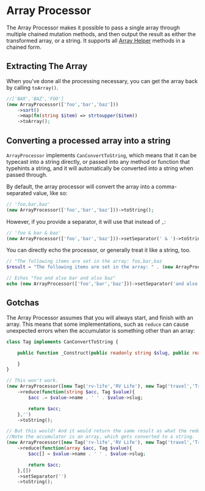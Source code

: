 # Array Processor

The Array Processor makes it possible to pass a single array through multiple chained mutation methods, and then output the result as either the transformed array, or a string. It supports all [Array Helper](/packages/utils/array-helper) methods in a chained form.

## Extracting The Array

When you've done all the processing necessary, you can get the array back by calling `toArray()`.

```php
//['BAR','BAZ','FOO']
(new ArrayProcessor(['foo','bar','baz']))
    ->sort()
    ->map(fn(string $item) => strtoupper($item))
    ->toArray();
```

## Converting a processed array into a string

`ArrayProcessor` implements `CanConvertToString`, which means that it can be typecast into a string directly, or passed into any method or function that typehints a string, and it will automatically be converted into a string when passed through.

By default, the array processor will convert the array into a comma-separated value, like so:

```php
// 'foo,bar,baz'
(new ArrayProcessor(['foo','bar','baz']))->toString();
```

However, if you provide a separator, it will use that instead of `,`:

```php
// 'foo & bar & baz'
(new ArrayProcessor(['foo','bar','baz']))->setSeparator(' & ')->toString();
```

You can directly echo the processor, or generally treat it like a string, too.

```php
// "The following items are set in the array: foo,bar,baz
$result = "The following items are set in the array: " . (new ArrayProcessor(['foo','bar','baz']));

// Echos "foo and also bar and also baz"
echo (new ArrayProcessor(['foo','bar','baz']))->setSeparator('and also');
```

## Gotchas

The Array Processor assumes that you will always start, and finish with an array. This means that some implementations, such as `reduce` can cause unexpected errors when the accumulator is something other than an array:

```php
class Tag implements CanConvertToString {

	public function _Construct(public readonly string $slug, public readonly string $name){

	}
}

// This won't work.
(new ArrayProcessor([new Tag('rv-life','RV Life'), new Tag('travel','Travel')]))
	->reduce(function(string $acc, Tag $value){
		$acc .= $value->name . ' ' . $value->slug;

		return $acc;
	},'')
	->toString();

// But this would! And it would return the same result as what the reducer above would return.
//Note the accumulator is an array, which gets converted to a string.
(new ArrayProcessor([new Tag('rv-life','RV Life'), new Tag('travel','Travel')]))
	->reduce(function(array $acc, Tag $value){
		$acc[] = $value->name . ' ' . $value->slug;

		return $acc;
	},[])
	->setSeparator('')
	->toString();
```